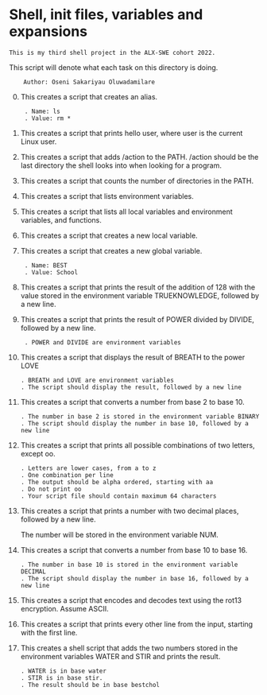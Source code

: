 #	     Shell, init files, variables and expansions
	



	This is my third shell project in the ALX-SWE cohort 2022.

   This script will denote what each task on this directory is doing.



		Author: Oseni Sakariyau Oluwadamilare

0. This creates a script that creates an alias.

    	. Name: ls
    	. Value: rm *

1. This creates a script that prints hello user, where user is the current Linux user.

2. This creates a script that adds /action to the PATH. /action should be the last directory the shell looks into when looking for a program.

3. This creates a script that counts the number of directories in the PATH.

4. This creates a script that lists environment variables.

5. This creates a script that lists all local variables and environment variables, and functions.

6. This creates a script that creates a new local variable.

7. This creates a script that creates a new global variable.

    	. Name: BEST
    	. Value: School

8. This creates a script that prints the result of the addition of 128 with the value stored in the environment variable TRUEKNOWLEDGE, followed by a new line.

9. This creates  a script that prints the result of POWER divided by DIVIDE, followed by a new line.

    	. POWER and DIVIDE are environment variables


10. This creates a script that displays the result of BREATH to the power LOVE

    	. BREATH and LOVE are environment variables
    	. The script should display the result, followed by a new line


11. This creates a script that converts a number from base 2 to base 10.

    	. The number in base 2 is stored in the environment variable BINARY
    	. The script should display the number in base 10, followed by a new line


12. This creates a script that prints all possible combinations of two letters, except oo.

    	. Letters are lower cases, from a to z
    	. One combination per line
    	. The output should be alpha ordered, starting with aa
    	. Do not print oo
    	. Your script file should contain maximum 64 characters


13. This creates a script that prints a number with two decimal places, followed by a new line.

	The number will be stored in the environment variable NUM.

14. This creates a script that converts a number from base 10 to base 16.

    	. The number in base 10 is stored in the environment variable DECIMAL
    	. The script should display the number in base 16, followed by a new line


15. This creates a script that encodes and decodes text using the rot13 encryption. Assume ASCII.


16. This creates a script that prints every other line from the input, starting with the first line.

17. This creates a shell script that adds the two numbers stored in the environment variables WATER and STIR and prints the result.

    	. WATER is in base water
    	. STIR is in base stir.
    	. The result should be in base bestchol

